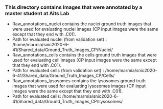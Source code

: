 ### This directory contains images that were annotated by a master student at Aits Lab 
- Raw_annotations_nuclei contains the nuclei ground truth images that were used for evaluating nuclei images (CP input images were the same except that they end with .C01).
- Path for evaluated nuclei (from validation set) : /home/marmia/snic2020-6-41/Shared_data/Ground_Truth_Images_CP/Nuclei/
- Raw_annotations_cells contains the cells ground truth images that were used for evaluating cell images (CP input images were the same except that they end with .C01).
- Path for evaluated cells (from validation set) : /home/marmia/snic2020-6-41/Shared_data/Ground_Truth_Images_CP/Cells/
- Raw_annotations_lysosomes contains the lysosomes ground truth images that were used for evaluating lysosomes images (CP input images were the same except that they end with .C01).
- Path for evaluated cells: /home/marmia/snic2020-6-41/Shared_data/Ground_Truth_Images_CP/Lysosomes/
